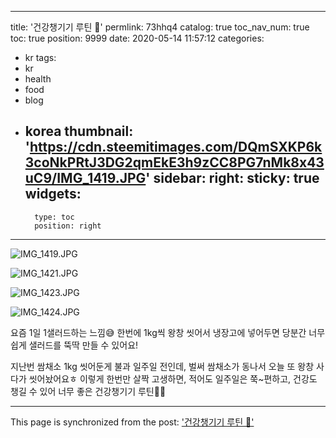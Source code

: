 
---
title: '건강챙기기 루틴 🥗'
permlink: 73hhq4
catalog: true
toc_nav_num: true
toc: true
position: 9999
date: 2020-05-14 11:57:12
categories:
- kr
tags:
- kr
- health
- food
- blog
- korea
thumbnail: 'https://cdn.steemitimages.com/DQmSXKP6k3coNkPRtJ3DG2qmEkE3h9zCC8PG7nMk8x43uC9/IMG_1419.JPG'
sidebar:
    right:
        sticky: true
widgets:
    -
        type: toc
        position: right
---


![IMG_1419.JPG](https://cdn.steemitimages.com/DQmSXKP6k3coNkPRtJ3DG2qmEkE3h9zCC8PG7nMk8x43uC9/IMG_1419.JPG)


![IMG_1421.JPG](https://cdn.steemitimages.com/DQmayNADbs9jvmctVKqLmxRmoDFc8egkiQQWqrPwkYj11T2/IMG_1421.JPG)


![IMG_1423.JPG](https://cdn.steemitimages.com/DQmcY448fTR1vR5DVqE4REAGjLDGjMsbxq7uqpyzjvoZQwN/IMG_1423.JPG)

![IMG_1424.JPG](https://cdn.steemitimages.com/DQma9HjmAXUvHgJJDkgJDDrhcJvJcQoyzXrdmdFwMgforvv/IMG_1424.JPG)

요즘 1일 1샐러드하는 느낌😅
한번에 1kg씩 왕창 씻어서 냉장고에 넣어두면 당분간 너무 쉽게 샐러드를 뚝딱 만들 수 있어요!

지난번 쌈채소 1kg 씻어둔게 불과 일주일 전인데, 벌써 쌈채소가 동나서 오늘 또 왕창 사다가 씻어놨어요ㅎ
이렇게 한번만 살짝 고생하면, 적어도 일주일은 쭉~편하고, 건강도 챙길 수 있어 너무 좋은 건강챙기기 루틴✌🏼

- - -

This page is synchronized from the post: ['건강챙기기 루틴 🥗'](https://steemit.com/@loveecho/73hhq4)
